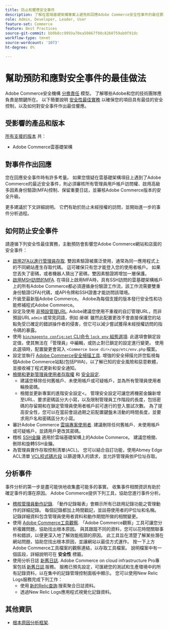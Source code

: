 ```yaml
---
title: 防止和響應安全事件
description: 了解在雲端基礎架構專案上避免和回應Adobe Commerce安全性事件的最佳實務。
role: Admin, Developer, Leader, User
feature-set: Commerce
feature: Best Practices
source-git-commit: bb9b8cc9993a70ea50667f08c8260759ab0f91dc
workflow-type: tm+mt
source-wordcount: '1073'
ht-degree: 0%

---
```



# 幫助預防和應對安全事件的最佳做法

Adobe Commerce安全機構 [分擔責任](https://www.adobe.com/content/dam/cc/en/trust-center/ungated/whitepapers/experience-cloud/adobe-commerce-shared-responsibility-guide.pdf) 模型。 了解哪些Adobe和您的技術團隊應負責是關鍵所在。 以下簡要說明 [安全性最佳實務](https://www.adobe.com/content/dam/cc/en/security/pdfs/Adobe-Magento-Commerce-Best-Practices-Guide.pdf) 以確保您的項目具有最佳的安全控制，以及如何對安全事件作出最佳響應。

## 受影響的產品和版本

[所有支援的版本](../../../release/versions.md) 共：

- Adobe Commerce雲基礎架構

## 對事件作出回應

您在回應安全事件時有許多考量。 如果您懷疑在雲基礎架構項目上遇到了Adobe Commerce的最近安全事件，則必須審核所有管理員用戶帳戶訪問權、啟用高級多因素身份驗證(MFA)控制、保留重要日誌，並審核Adobe Commerce版本的安全升級。

更多建議於下文詳細說明。 它們有助於防止未經授權的訪問，並開始進一步的事件分析過程。

## 如何防止安全事件

請遵循下列安全性最佳實務，主動預防會影響您Adobe Commerce網站和店面的安全事件：

- [啟用2FA以進行管理員存取](https://docs.magento.com/user-guide/stores/security-two-factor-authentication.html).
雙因素驗證被廣泛使用，通常為同一應用程式上的不同網站產生存取代碼。 這可確保只有您才能登入您的使用者帳戶。 如果您丟失了密碼，或者機器人猜出了密碼，雙因素驗證將增加一層保護。
- [啟用MSH訪問的MFA](https://devdocs.magento.com/cloud/project/project-enable-mfa-enforcement.html).
在項目上啟用MFA時，具有SSH訪問的雲基礎架構帳戶上的所有Adobe Commerce都必須遵循身份驗證工作流，該工作流需要雙重身份驗證(2FA)代碼，或API令牌和SSH證書才能訪問該環境。
- 升級至最新版Adobe Commerce。
Adobe為每個支援的版本發行安全性和功能修補程式Adobe Commerce。
- 設定及使用 [非預設管理URL](https://docs.magento.com/user-guide/stores/store-urls-custom-admin.html).
Adobe建議您使用不重複的自訂管理URL，而非預設URL `admin` 或常見詞語，例如 *後端*. 雖然此配置更改不會直接保護您的站點免受已確定的錯誤操作者的侵害，但它可以減少嘗試獲得未經授權訪問的指令碼的暴露。
- 使用  [`bin/magento config:set` CLI命令 `lock env` 組態選項](https://experienceleague.adobe.com/docs/commerce-operations/configuration-guide/cli/configuration-management/set-configuration-values.html#set-configuration-values-that-cannot-be-edited-in-the-admin). 此選項會鎖定設定值，使其無法在「管理員」中編輯，或防止對已鎖定的設定進行變更。 使用此選項時，配置變更會寫入 `<Commerce base dir>/app/etc/env.php` 檔案。
- 設定並執行 [Adobe Commerce安全掃描工具](https://docs.magento.com/user-guide/magento/security-scan.html).
增強的安全掃描允許您監視每個Adobe Commerce站點(包括PWA)，以了解已知的安全風險和惡意軟體，並接收補丁程式更新和安全通知。
- [檢閱和更新管理員使用者存取權](https://docs.magento.com/user-guide/system/permissions-users-all.html) 和 [安全設定](https://docs.magento.com/user-guide/stores/security-admin.html).
   - 建議您移除任何舊帳戶、未使用帳戶或可疑帳戶，並為所有管理員使用者輪換密碼。
   - 檢閱並更新專案的進階安全設定&lt;。 管理安全設定可讓您將機密金鑰新增至URL、要求密碼區分大小寫，以及限制管理員工作階段的長度，包括密碼的存留期和在鎖定管理員使用者帳戶前可進行的登入嘗試次數。 為了提高安全性，您可以在當前會話過期之前配置鍵盤未活動的時間長度，並要求用戶名和密碼區分大小寫。
- 審計Adobe Commerce [雲端專案使用者](https://devdocs.magento.com/cloud/project/user-admin.html).
建議刪除任何舊帳戶、未使用帳戶或可疑帳戶，並請用戶更改其密碼。
- 稽核 [SSH金鑰](https://devdocs.magento.com/cloud/before/before-workspace-ssh.html) 適用於雲端基礎架構上的Adobe Commerce。
建議您檢閱、刪除和旋轉SSH金鑰。
- 為管理員實作存取控制清單(ACL)。
您可以結合自訂功能，使用Abmey Edge ACL清單 [VCL程式碼片段](https://devdocs.magento.com/cloud/cdn/fastly-vcl-allowlist.html#vcl) 以篩選傳入的請求，並允許管理員依IP位址存取。

## 分析事件

事件分析的第一步是盡可能快地收集盡可能多的事實。 收集事件相關資訊有助於確定事件的潛在原因。 Adobe Commerce提供下列工具，協助您進行事件分析。

- [稽核管理員動作記錄](https://docs.magento.com/user-guide/system/action-log-report.html).
「動作記錄報表」會顯示所有已啟用記錄功能之管理動作的詳細記錄。 每個記錄都加上時間戳記，並註冊使用者的IP位址和名稱。 記錄詳細資料包含管理員使用者資料和動作期間所做的相關變更。
- 使用 [Adobe Commerce工具觀察](https://experienceleague.adobe.com/docs/commerce-operations/tools/observation-for-adobe-commerce/intro.html?lang=en).
「Adobe Commerce觀察」工具可讓您分析複雜問題，協助找出根本原因。 與其跟蹤不同的資料，您可以花時間關聯事件和錯誤，以便更深入地了解效能瓶頸的原因。
此工具旨在清楚了解某些潛在網站問題，協助您找出根本原因，並讓網站以最佳方式運作。 按一下上方Adobe Commerce工具檔案的觀察連結，以存取工具檔案。 說明檔案中有一個區段，詳細說明可在 **安全性** 標籤。
- 使用分析日誌 [新舊日誌](https://devdocs.magento.com/cloud/project/new-relic.html#new-relic-logs). Adobe Commerce on cloud infrastructure Pro專案包括 [新舊日誌](https://docs.newrelic.com/docs/logs/new-relic-logs/get-started/introduction-new-relic-logs) 服務。 服務已預先設定，可匯總您的測試和生產環境中的所有記錄資料，以在集中的記錄管理控制面板中顯示。
您可以使用New Relic Logs服務完成下列工作：
   - 使用 [新的Relic查詢](https://docs.newrelic.com/docs/logs/new-relic-logs/ui-data/query-syntax-logs) 搜索聚合日誌資料。
   - 透過New Relic Logs應用程式視覺化記錄資料。

## 其他資訊

- [根本原因分析框架](https://sansec.io/kb/incident-response/magento-root-cause-analysis).

